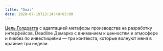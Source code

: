 ```yaml
---
title: "Goal"
date: 2020-07-19T13:14:48+03:00
---
```

[Цель Голдратта](https://vc.ru/books/15864-goal-goldratt) с адаптацией метафоры производства на разработку интерфейсов, Deadline Демарко с вниманием к ценностям и атмосфере и ликбез по инвестициями — три контекста, которые волнуют меня в крайние три недели.